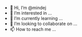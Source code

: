- 👋 Hi, I’m @mindej
- 👀 I’m interested in ...
- 🌱 I’m currently learning ...
- 💞️ I’m looking to collaborate on ...
- 📫 How to reach me ...

<!---
mindej/mindej is a ✨ special ✨ repository because its `README.md` (this file) appears on your GitHub profile.
You can click the Preview link to take a look at your changes.
--->
